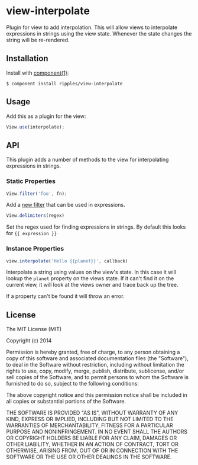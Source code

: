 
# view-interpolate

  Plugin for view to add interpolation. This will allow views to interpolate expressions in strings using the view state. Whenever the state changes the string will be re-rendered.

## Installation

  Install with [component(1)](http://component.io):

    $ component install ripples/view-interpolate

## Usage

Add this as a plugin for the view:

```js
View.use(interpolate);
```

## API

This plugin adds a number of methods to the view for interpolating expressions in strings.

### Static Properties

```js
View.filter('foo', fn);
```

Add a [new filter](https://github.com/ripplejs/interpolate#getting-started) that can be used in expressions.

```js
View.delimiters(regex)
```

Set the regex used for finding expressions in strings. By default this looks for `{{ expression }}`

### Instance Properties

```js
view.interpolate('Hello {{planet}}', callback)
```

Interpolate a string using values on the view's state. In this case it will lookup the `planet` property on the views state. If it can't find it on the current view, it will look at the views owner and trace back up the tree.

If a property can't be found it will throw an error.

## License

  The MIT License (MIT)

  Copyright (c) 2014 <copyright holders>

  Permission is hereby granted, free of charge, to any person obtaining a copy
  of this software and associated documentation files (the "Software"), to deal
  in the Software without restriction, including without limitation the rights
  to use, copy, modify, merge, publish, distribute, sublicense, and/or sell
  copies of the Software, and to permit persons to whom the Software is
  furnished to do so, subject to the following conditions:

  The above copyright notice and this permission notice shall be included in
  all copies or substantial portions of the Software.

  THE SOFTWARE IS PROVIDED "AS IS", WITHOUT WARRANTY OF ANY KIND, EXPRESS OR
  IMPLIED, INCLUDING BUT NOT LIMITED TO THE WARRANTIES OF MERCHANTABILITY,
  FITNESS FOR A PARTICULAR PURPOSE AND NONINFRINGEMENT. IN NO EVENT SHALL THE
  AUTHORS OR COPYRIGHT HOLDERS BE LIABLE FOR ANY CLAIM, DAMAGES OR OTHER
  LIABILITY, WHETHER IN AN ACTION OF CONTRACT, TORT OR OTHERWISE, ARISING FROM,
  OUT OF OR IN CONNECTION WITH THE SOFTWARE OR THE USE OR OTHER DEALINGS IN
  THE SOFTWARE.